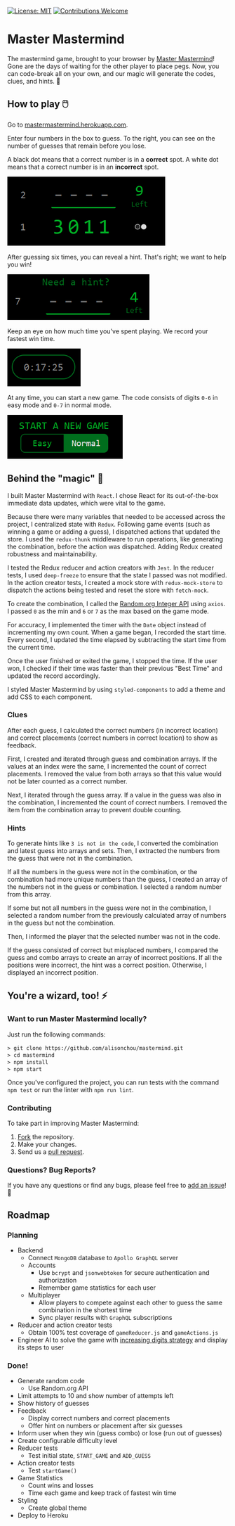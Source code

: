 [![License: MIT](https://img.shields.io/badge/License-MIT-yellow.svg)](https://opensource.org/licenses/MIT)
[![Contributions Welcome](https://img.shields.io/badge/Contributions-welcome-blue.svg)](https://github.com/alisonchou/mastermind/pulls)

# Master Mastermind


The mastermind game, brought to your browser by
[Master Mastermind](https://mastermastermind.herokuapp.com/)!
Gone are the days of waiting for the other player
to place pegs. Now, you can code-break all on your
own, and our magic will generate the codes, clues,
and hints. 🤯

## How to play 🖱️

Go to
[mastermastermind.herokuapp.com](https://mastermastermind.herokuapp.com/).

Enter four numbers in the box to guess.
To the right, you can see on the number
of guesses that remain before you lose.

A black dot means that a correct number is in
a **correct** spot. A white dot means that a
correct number is in an **incorrect** spot.

![Guess History](/screenshots/GuessHistory.PNG 'Guess History')

After guessing six times, you can reveal a hint.
That's right; we want to help you win!

![Hint](/screenshots/Hint.PNG 'Hint')

Keep an eye on how much time you've spent
playing. We record your fastest win time.

![Timer](/screenshots/Timer.PNG 'Timer')

At any time, you can start a new game.
The code consists of digits `0-6` in easy
mode and `0-7` in normal mode.

![Start New Game](/screenshots/StartNewGame.PNG 'Start New Game')

## Behind the "magic" 🧐

I built Master Mastermind with `React`.
I chose React for its out-of-the-box
immediate data updates, which were
vital to the game.

Because there were many variables
that needed to be accessed across
the project, I centralized state
with `Redux`. Following game events
(such as winning a game or adding
a guess), I dispatched actions that
updated the store. I used the
`redux-thunk` middleware to run
operations, like generating the
combination, before the action was
dispatched. Adding Redux created
robustness and maintainability.

I tested the Redux reducer and
action creators with `Jest`. In the
reducer tests, I used `deep-freeze`
to ensure that the state I passed
was not modified. In the action
creator tests, I created a mock
store with `redux-mock-store` to
dispatch the actions being tested and
reset the store with `fetch-mock`.

To create the combination, I called the
[Random.org Integer API](https://www.random.org/integers/)
using `axios`. I passed `0` as the min
and `6` or `7` as the max based on
the game mode.

For accuracy, I implemented the timer
with the `Date` object instead of
incrementing my own count. When a
game began, I recorded the start
time. Every second, I updated the
time elapsed by subtracting the
start time from the current time.

Once the user finished or exited the
game, I stopped the time. If the user
won, I checked if their time was faster
than their previous "Best Time" and
updated the record accordingly.

I styled Master Mastermind by using
`styled-components` to add a theme
and add CSS to each component.

### Clues

After each guess, I calculated the correct
numbers (in incorrect location) and correct
placements (correct numbers in correct
location) to show as feedback.

First, I created and iterated through
guess and combination arrays. If the
values at an index were the same, I
incremented the count of correct
placements. I removed the value from
both arrays so that this value would
not be later counted as a correct number.

Next, I iterated through the guess array.
If a value in the guess was also in the
combination, I incremented the count of
correct numbers. I removed the item
from the combination array to prevent
double counting.

### Hints

To generate hints like `3 is not in the code`,
I converted the combination and
latest guess into arrays and sets.
Then, I extracted the numbers from the guess
that were not in the combination.

If all the numbers in the guess were
not in the combination, or the combination
had more unique numbers than the guess,
I created an array of the numbers
not in the guess or combination. I
selected a random number from this
array.

If some but not all numbers in the guess
were not in the combination, I selected
a random number from the previously
calculated array of numbers in the guess
but not the combination.

Then, I informed the player that the
selected number was not in the code.

If the guess consisted of correct
but misplaced numbers, I compared
the guess and combo arrays to create
an array of incorrect positions.
If all the positions were incorrect,
the hint was a correct position.
Otherwise, I displayed an incorrect
position.

## You're a wizard, too! ⚡

### Want to run Master Mastermind locally?

Just run the following commands:

```
> git clone https://github.com/alisonchou/mastermind.git
> cd mastermind
> npm install
> npm start
```

Once you've configured the project,
you can run tests with the command
`npm test` or run the linter with
`npm run lint`.

### Contributing

To take part in improving Master
Mastermind:
1. [Fork](https://docs.github.com/github/getting-started-with-github/fork-a-repo#fork-an-example-repository)
the repository.
2. Make your changes.
3. Send us a
[pull request](https://github.com/alisonchou/mastermind/pulls).

### Questions? Bug Reports?

If you have any questions or
find any bugs, please feel free to
[add an issue](https://github.com/alisonchou/mastermind/issues/new)!
🐞

## Roadmap

### Planning
- Backend
  - Connect `MongoDB` database to
    `Apollo GraphQL` server
  - Accounts
    - Use `bcrypt` and `jsonwebtoken`
      for secure authentication and
      authorization
    - Remember game statistics for
      each user
  - Multiplayer
    - Allow players to compete
      against each other to
      guess the same combination
      in the shortest time
    - Sync player results with
      `GraphQL` subscriptions
- Reducer and action creator
  tests
  - Obtain 100% test coverage
    of `gameReducer.js` and
    `gameActions.js`
- Engineer AI to solve the
  game with
  [increasing digits strategy](https://puzzling.stackexchange.com/a/549)
  and display its steps to
  user

### Done!
- Generate random code
  - Use Random.org API
- Limit attempts to 10 and
  show number of attempts left
- Show history of guesses
- Feedback
  - Display correct numbers
    and correct placements
  - Offer hint on numbers or
    placement after six guesses
- Inform user when they
  win (guess combo) or
  lose (run out of guesses)
- Create configurable difficulty
  level
- Reducer tests
    - Test initial state,
      `START_GAME` and `ADD_GUESS`
- Action creator tests
    - Test `startGame()`
- Game Statistics
  - Count wins and losses
  - Time each game and
    keep track of fastest
    win time
- Styling
  - Create global theme
- Deploy to Heroku
